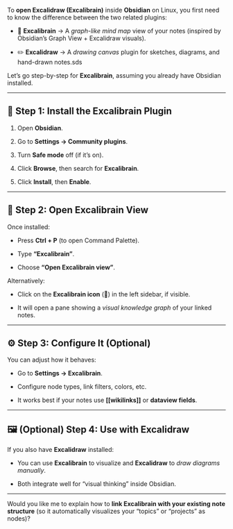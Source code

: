 
To **open Excalidraw (Excalibrain)** inside **Obsidian** on Linux, you first need to know the difference between the two related plugins:

- 🧠 **Excalibrain** → A _graph-like mind map_ view of your notes (inspired by Obsidian’s Graph View + Excalidraw visuals).
    
- ✏️ **Excalidraw** → A _drawing canvas_ plugin for sketches, diagrams, and hand-drawn notes.sds
    

Let’s go step-by-step for **Excalibrain**, assuming you already have Obsidian installed.

---

## 🧩 Step 1: Install the Excalibrain Plugin

1. Open **Obsidian**.
    
2. Go to **Settings → Community plugins**.
    
3. Turn **Safe mode** off (if it’s on).
    
4. Click **Browse**, then search for **Excalibrain**.
    
5. Click **Install**, then **Enable**.
    

---

## 🧠 Step 2: Open Excalibrain View

Once installed:

- Press **Ctrl + P** (to open Command Palette).
    
- Type **“Excalibrain”**.
    
- Choose **“Open Excalibrain view”**.
    

Alternatively:

- Click on the **Excalibrain icon** (🧠) in the left sidebar, if visible.
    
- It will open a pane showing a _visual knowledge graph_ of your linked notes.
    

---

## ⚙️ Step 3: Configure It (Optional)

You can adjust how it behaves:

- Go to **Settings → Excalibrain**.
    
- Configure node types, link filters, colors, etc.
    
- It works best if your notes use **[[wikilinks]]** or **dataview fields**.
    

---

## 🖼️ (Optional) Step 4: Use with Excalidraw

If you also have **Excalidraw** installed:

- You can use **Excalibrain** to visualize and **Excalidraw** to _draw diagrams manually_.
    
- Both integrate well for “visual thinking” inside Obsidian.
    

---

Would you like me to explain how to **link Excalibrain with your existing note structure** (so it automatically visualizes your “topics” or “projects” as nodes)?